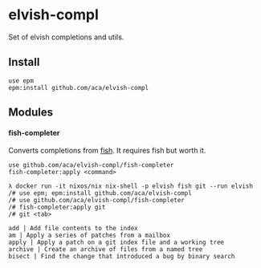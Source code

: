 # elvish-compl

Set of elvish completions and utils.

## Install
```
use epm
epm:install github.com/aca/elvish-compl
```

## Modules

#### fish-completer

Converts completions from [fish](https://github.com/fish-shell/fish-shell/tree/master/share/completions). It requires fish but worth it.
```
use github.com/aca/elvish-compl/fish-completer
fish-completer:apply <command>
```
```
λ docker run -it nixos/nix nix-shell -p elvish fish git --run elvish
/# use epm; epm:install github.com/aca/elvish-compl
/# use github.com/aca/elvish-compl/fish-completer
/# fish-completer:apply git
/# git <tab>

add | Add file contents to the index
am | Apply a series of patches from a mailbox
apply | Apply a patch on a git index file and a working tree
archive | Create an archive of files from a named tree
bisect | Find the change that introduced a bug by binary search
```
